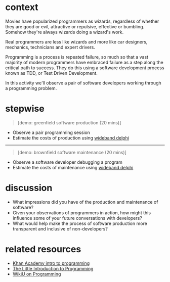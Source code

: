 # context
Movies have popularized programmers as wizards, regardless of whether they are good or evil, attractive or repulsive, effective or bumbling.  Somehow they're always wizards doing a wizard's work.

Real programmers are less like wizards and more like car designers, mechanics, technicians and expert drivers.

Programming is a process is repeated failure, so much so that a vast majority of modern programmers have embraced failure as a step along the critical path to success.  They do this using a software development process known as TDD, or Test Driven Development.

In this activity we'll observe a pair of software developers working through a programming problem.

# stepwise

> [demo: greenfield software production (20 mins)]

- Observe a pair programming session
- Estimate the costs of production using [wideband delphi](http://en.wikipedia.org/wiki/Wideband_delphi)

---

> [demo: brownfield software maintenance (20 mins)]
 
- Observe a software developer debugging a program
- Estimate the costs of maintenance using [wideband delphi](http://en.wikipedia.org/wiki/Wideband_delphi)
  
# discussion

- What impressions did you have of the production and maintenance of software?
- Given your observations of programmers in action, how might this influence some of your future conversations with developers?
- What would help make the process of software production more transparent and inclusive of non-developers?

# related resources

- [Khan Academy intro to programming](https://www.khanacademy.org/computing/cs/programming/intro-to-programming/v/programming-intro)
- [The Little Introduction to Programming](http://codingintro.com/chapter/en/1/introduction)
- [WikiU on Programming](http://en.wikiversity.org/wiki/Introduction_to_Programming/About_Programming)
